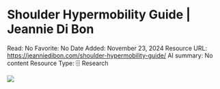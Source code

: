 # Shoulder Hypermobility Guide | Jeannie Di Bon

Read: No
Favorite: No
Date Added: November 23, 2024
Resource URL: https://jeanniedibon.com/shoulder-hypermobility-guide/
AI summary: No content
Resource Type: 🗄️ Research

![](https://jeanniedibon.com/wp-content/uploads/2024/05/1.jpg)